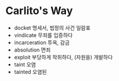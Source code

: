 # Carlito's Way
* docket   명세서, 법정의 사건 일람표
* vindicate   무죄를 입증하다
* incarceration   투옥, 감금
* absolution   면죄
* exploit   부당하게 착취하다, (자원을) 개발하다
* taint    오염
* tainted   오염된

